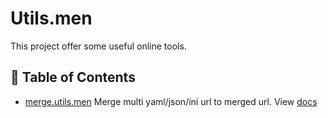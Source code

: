 # Utils.men

This project offer some useful online tools.

## 📝 Table of Contents

- [merge.utils.men](https://merge.utils.men) Merge multi yaml/json/ini url to merged url. View [docs](merge.md)
